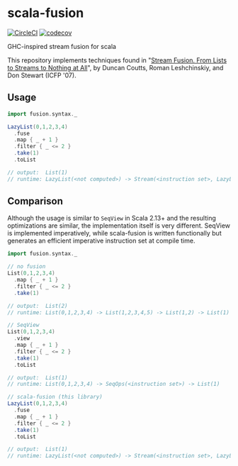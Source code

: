 # scala-fusion
[![CircleCI](https://circleci.com/gh/nathaniel-may/scala-fusion.svg?style=svg)](https://circleci.com/gh/nathaniel-may/scala-fusion)
[![codecov](https://codecov.io/gh/nathaniel-may/scala-fusion/branch/master/graph/badge.svg)](https://codecov.io/gh/nathaniel-may/scala-fusion)

GHC-inspired stream fusion for scala

This repository implements techniques found in "[Stream Fusion. From Lists to Streams to Nothing at All](http://citeseer.ist.psu.edu/viewdoc/summary?doi=10.1.1.104.7401)", by Duncan Coutts, Roman Leshchinskiy, and Don Stewart (ICFP '07).

## Usage
```scala
import fusion.syntax._

LazyList(0,1,2,3,4)
  .fuse
  .map { _ + 1 }
  .filter { _ <= 2 }
  .take(1)
  .toList

// output:  List(1)
// runtime: LazyList(<not computed>) -> Stream(<instruction set>, LazyList(<not computed>)) -> List(1)
```

## Comparison
Although the usage is similar to `SeqView` in Scala 2.13+ and the resulting optimizations are similar, the implementation itself is very different. SeqView is implemented imperatively, while scala-fusion is written functionally but generates an efficient imperative instruction set at compile time.

```scala
import fusion.syntax._

// no fusion
List(0,1,2,3,4)
  .map { _ + 1 }
  .filter { _ <= 2 }
  .take(1)

// output:  List(2)
// runtime: List(0,1,2,3,4) -> List(1,2,3,4,5) -> List(1,2) -> List(1)

// SeqView
List(0,1,2,3,4)
  .view
  .map { _ + 1 }
  .filter { _ <= 2 }
  .take(1)
  .toList

// output:  List(1)
// runtime: List(0,1,2,3,4) -> SeqOps(<instruction set>) -> List(1)

// scala-fusion (this library)
LazyList(0,1,2,3,4)
  .fuse
  .map { _ + 1 }
  .filter { _ <= 2 }
  .take(1)
  .toList

// output:  List(1)
// runtime: LazyList(<not computed>) -> Stream(<instruction set>, LazyList(<not computed>)) -> List(1)
```